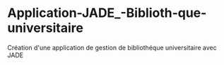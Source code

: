 # Application-JADE_-Biblioth-que-universitaire
Création d'une application de gestion de bibliothéque universitaire avec JADE
